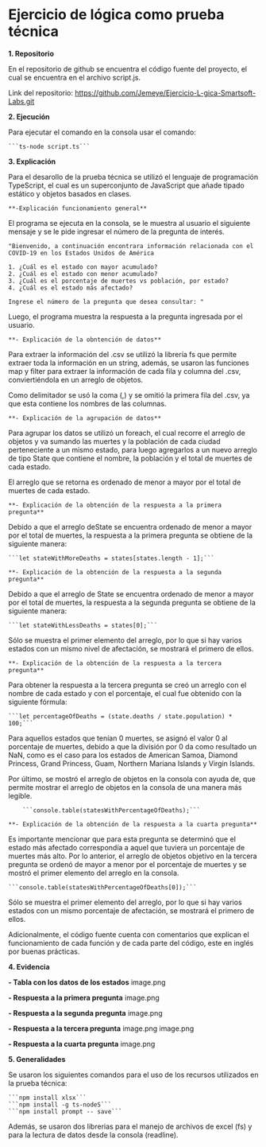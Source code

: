 # Ejercicio de lógica como prueba técnica

**1. Repositorio**

En el repositorio de github se encuentra el código fuente del proyecto, el cual se encuentra en el archivo script.js. 

Link del repositorio: https://github.com/Jemeye/Ejercicio-L-gica-Smartsoft-Labs.git

**2. Ejecución**

Para ejecutar el comando en la consola usar el comando: 
    
    ```ts-node script.ts```

**3. Explicación** 

Para el desarollo de la prueba técnica se utilizó el lenguaje de programación TypeScript, el cual es un superconjunto de JavaScript que añade tipado estático y objetos basados en clases. 

    **-Explicación funcionamiento general**

El programa se ejecuta en la consola, se le muestra al usuario el siguiente mensaje y se le pide ingresar el número de la pregunta de interés. 

    "Bienvenido, a continuación encontrara información relacionada con el COVID-19 en los Estados Unidos de América

    1. ¿Cuál es el estado con mayor acumulado?
    2. ¿Cuál es el estado con menor acumulado?
    3. ¿Cuál es el porcentaje de muertes vs población, por estado?
    4. ¿Cuál es el estado más afectado?

    Ingrese el número de la pregunta que desea consultar: "
 
Luego, el programa muestra la respuesta a la pregunta ingresada por el usuario.

    
    **- Explicación de la obntención de datos**

Para extraer la información del .csv se utilizó la librería fs que permite extraer toda la información en un string, además, se usaron las funciones map y filter para extraer la información de cada fila y columna del .csv, conviertiéndola en un arreglo de objetos.

Como delimitador se usó la coma (,) y se omitió la primera fila del .csv, ya que esta contiene los nombres de las columnas.

    **- Explicación de la agrupación de datos**

Para agrupar los datos se utilizó un foreach, el cual recorre el arreglo de objetos y va sumando las muertes y la población de cada ciudad perteneciente a un mismo estado, para luego agregarlos a un nuevo arreglo de tipo State que contiene el nombre, la población y el total de muertes de cada estado. 

El arreglo que se retorna es ordenado de menor a mayor por el total de muertes de cada estado.

    **- Explicación de la obtención de la respuesta a la primera pregunta**

Debido a que el arreglo deState se encuentra ordenado de menor a mayor por el total de muertes, la respuesta a la primera pregunta se obtiene de la siguiente manera: 

    ```let stateWithMoreDeaths = states[states.length - 1];```

    **- Explicación de la obtención de la respuesta a la segunda pregunta**

Debido a que el arreglo de State se encuentra ordenado de menor a mayor por el total de muertes, la respuesta a la segunda pregunta se obtiene de la siguiente manera: 

    ```let stateWithLessDeaths = states[0];```

Sólo se muestra el primer elemento del arreglo, por lo que si hay varios estados con un mismo nivel de afectación, se mostrará el primero de ellos.

    **- Explicación de la obtención de la respuesta a la tercera pregunta**

Para obtener la respuesta a la tercera pregunta se creó un arreglo con el nombre de cada estado y con el porcentaje, el cual fue obtenido con la siguiente fórmula: 

    ```let percentageOfDeaths = (state.deaths / state.population) * 100;```

Para aquellos estados que tenían 0 muertes, se asignó el valor 0 al porcentaje de muertes, debido a que la división por 0 da como resultado un NaN, como es el caso para los estados de American Samoa, Diamond Princess, Grand Princess, Guam, Northern Mariana Islands y Virgin Islands.

Por último, se mostró el arreglo de objetos en la consola con ayuda de, que permite mostrar el arreglo de objetos en la consola de una manera más legible.
    
        ```console.table(statesWithPercentageOfDeaths);```

    **- Explicación de la obtención de la respuesta a la cuarta pregunta**

Es importante mencionar que para esta pregunta se determinó que el estado más afectado correspondía a aquel que tuviera un porcentaje de muertes más alto. Por lo anterior, el arreglo de objetos objetivo en la tercera pregunta se ordenó de mayor a menor por el porcentaje de muertes y se mostró el primer elemento del arreglo en la consola.

    ```console.table(statesWithPercentageOfDeaths[0]);```   

Sólo se muestra el primer elemento del arreglo, por lo que si hay varios estados con un mismo porcentaje de afectación, se mostrará el primero de ellos.

Adicionalmente, el código fuente cuenta con comentarios que explican el funcionamiento de cada función y de cada parte del código, este en inglés por buenas prácticas.

**4. Evidencia**
 
  **- Tabla con los datos de los estados**
 image.png

  **- Respuesta a la primera pregunta**
    image.png

  **- Respuesta a la segunda pregunta**
  image.png

  **- Respuesta a la tercera pregunta**
  image.png
  image.png

  **- Respuesta a la cuarta pregunta**
  image.png


**5. Generalidades**

Se usaron los siguientes comandos para el uso de los recursos utilizados en la prueba técnica:

    ```npm install xlsx```
    ```npm install -g ts-nodeS```
    ```npm install prompt -- save```
    
Además, se usaron dos librerias para el manejo de archivos de excel (fs) y para la lectura de datos desde la consola (readline).
    